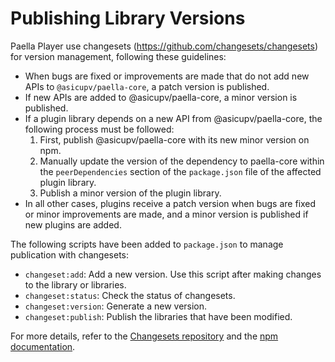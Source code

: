 # Publishing Library Versions

Paella Player use changesets (https://github.com/changesets/changesets) for version management, following these guidelines:

- When bugs are fixed or improvements are made that do not add new APIs to `@asicupv/paella-core`, a patch version is published.
- If new APIs are added to @asicupv/paella-core, a minor version is published.
- If a plugin library depends on a new API from @asicupv/paella-core, the following process must be followed:
    1. First, publish @asicupv/paella-core with its new minor version on npm.
    2. Manually update the version of the dependency to paella-core within the `peerDependencies` section of the `package.json` file of the affected plugin library.
    3. Publish a minor version of the plugin library.
- In all other cases, plugins receive a patch version when bugs are fixed or minor improvements are made, and a minor version is published if new plugins are added.

The following scripts have been added to `package.json` to manage publication with changesets:

- `changeset:add`: Add a new version. Use this script after making changes to the library or libraries.
- `changeset:status`: Check the status of changesets.
- `changeset:version`: Generate a new version.
- `changeset:publish`: Publish the libraries that have been modified.

For more details, refer to the [Changesets repository](https://github.com/changesets/changesets) and the [npm documentation](https://docs.npmjs.com/).
